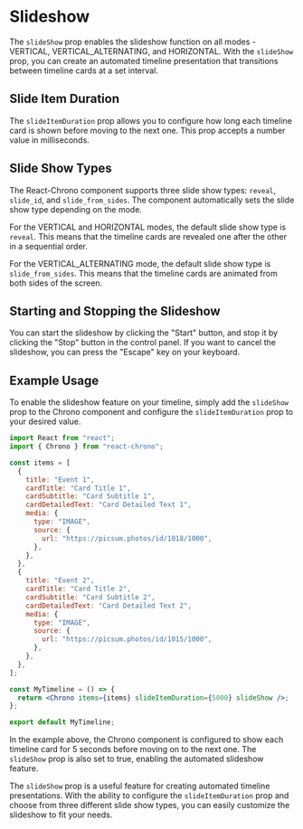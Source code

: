 # Slideshow

The `slideShow` prop enables the slideshow function on all modes - VERTICAL, VERTICAL_ALTERNATING, and HORIZONTAL. With the `slideShow` prop, you can create an automated timeline presentation that transitions between timeline cards at a set interval.

## Slide Item Duration

The `slideItemDuration` prop allows you to configure how long each timeline card is shown before moving to the next one. This prop accepts a number value in milliseconds.

## Slide Show Types

The React-Chrono component supports three slide show types: `reveal`, `slide_id`, and `slide_from_sides`. The component automatically sets the slide show type depending on the mode.

For the VERTICAL and HORIZONTAL modes, the default slide show type is `reveal`. This means that the timeline cards are revealed one after the other in a sequential order.

For the VERTICAL_ALTERNATING mode, the default slide show type is `slide_from_sides`. This means that the timeline cards are animated from both sides of the screen.

## Starting and Stopping the Slideshow

You can start the slideshow by clicking the "Start" button, and stop it by clicking the "Stop" button in the control panel. If you want to cancel the slideshow, you can press the "Escape" key on your keyboard.

## Example Usage

To enable the slideshow feature on your timeline, simply add the `slideShow` prop to the Chrono component and configure the `slideItemDuration` prop to your desired value.

```jsx
import React from "react";
import { Chrono } from "react-chrono";

const items = [
  {
    title: "Event 1",
    cardTitle: "Card Title 1",
    cardSubtitle: "Card Subtitle 1",
    cardDetailedText: "Card Detailed Text 1",
    media: {
      type: "IMAGE",
      source: {
        url: "https://picsum.photos/id/1018/1000",
      },
    },
  },
  {
    title: "Event 2",
    cardTitle: "Card Title 2",
    cardSubtitle: "Card Subtitle 2",
    cardDetailedText: "Card Detailed Text 2",
    media: {
      type: "IMAGE",
      source: {
        url: "https://picsum.photos/id/1015/1000",
      },
    },
  },
];

const MyTimeline = () => {
  return <Chrono items={items} slideItemDuration={5000} slideShow />;
};

export default MyTimeline;
```

In the example above, the Chrono component is configured to show each timeline card for 5 seconds before moving on to the next one. The `slideShow` prop is also set to true, enabling the automated slideshow feature.

The `slideShow` prop is a useful feature for creating automated timeline presentations. With the ability to configure the `slideItemDuration` prop and choose from three different slide show types, you can easily customize the slideshow to fit your needs.
